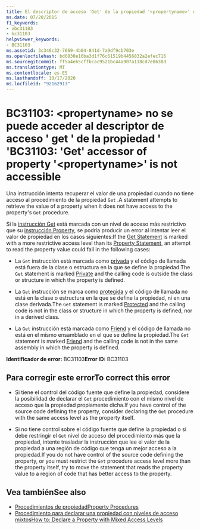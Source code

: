 ```yaml
---
title: El descriptor de acceso 'Get' de la propiedad '<propertyname>' no está accesible
ms.date: 07/20/2015
f1_keywords:
- vbc31103
- bc31103
helpviewer_keywords:
- BC31103
ms.assetid: 3c346c32-7669-4b04-841d-7a9df9cb703e
ms.openlocfilehash: bd6830e16ba3d1f76c61519b4456832a2efec716
ms.sourcegitcommit: ff5a4eb5cffbcac9521bc44a907a118cd7e8638d
ms.translationtype: MT
ms.contentlocale: es-ES
ms.lasthandoff: 10/17/2020
ms.locfileid: "92162913"
---
```

# <a name="bc31103-get-accessor-of-property-propertyname-is-not-accessible"></a><span data-ttu-id="9f8e4-102">BC31103: \<propertyname> no se puede acceder al descriptor de acceso ' get ' de la propiedad ' '</span><span class="sxs-lookup"><span data-stu-id="9f8e4-102">BC31103: 'Get' accessor of property '\<propertyname>' is not accessible</span></span>

<span data-ttu-id="9f8e4-103">Una instrucción intenta recuperar el valor de una propiedad cuando no tiene acceso al procedimiento de la propiedad `Get` .</span><span class="sxs-lookup"><span data-stu-id="9f8e4-103">A statement attempts to retrieve the value of a property when it does not have access to the property's `Get` procedure.</span></span>

 <span data-ttu-id="9f8e4-104">Si la [instrucción Get](../statements/get-statement.md) está marcada con un nivel de acceso más restrictivo que su [instrucción Property](../statements/property-statement.md), se podría producir un error al intentar leer el valor de propiedad en los casos siguientes:</span><span class="sxs-lookup"><span data-stu-id="9f8e4-104">If the [Get Statement](../statements/get-statement.md) is marked with a more restrictive access level than its [Property Statement](../statements/property-statement.md), an attempt to read the property value could fail in the following cases:</span></span>

- <span data-ttu-id="9f8e4-105">La `Get` instrucción está marcada como [privada](../modifiers/private.md) y el código de llamada está fuera de la clase o estructura en la que se define la propiedad.</span><span class="sxs-lookup"><span data-stu-id="9f8e4-105">The `Get` statement is marked [Private](../modifiers/private.md) and the calling code is outside the class or structure in which the property is defined.</span></span>

- <span data-ttu-id="9f8e4-106">La `Get` instrucción se marca como [protegida](../modifiers/protected.md) y el código de llamada no está en la clase o estructura en la que se define la propiedad, ni en una clase derivada.</span><span class="sxs-lookup"><span data-stu-id="9f8e4-106">The `Get` statement is marked [Protected](../modifiers/protected.md) and the calling code is not in the class or structure in which the property is defined, nor in a derived class.</span></span>

- <span data-ttu-id="9f8e4-107">La `Get` instrucción está marcada como [Friend](../modifiers/friend.md) y el código de llamada no está en el mismo ensamblado en el que se define la propiedad.</span><span class="sxs-lookup"><span data-stu-id="9f8e4-107">The `Get` statement is marked [Friend](../modifiers/friend.md) and the calling code is not in the same assembly in which the property is defined.</span></span>

 <span data-ttu-id="9f8e4-108">**Identificador de error:** BC31103</span><span class="sxs-lookup"><span data-stu-id="9f8e4-108">**Error ID:** BC31103</span></span>

## <a name="to-correct-this-error"></a><span data-ttu-id="9f8e4-109">Para corregir este error</span><span class="sxs-lookup"><span data-stu-id="9f8e4-109">To correct this error</span></span>

- <span data-ttu-id="9f8e4-110">Si tiene el control del código fuente que define la propiedad, considere la posibilidad de declarar el `Get` procedimiento con el mismo nivel de acceso que la propiedad propiamente dicha.</span><span class="sxs-lookup"><span data-stu-id="9f8e4-110">If you have control of the source code defining the property, consider declaring the `Get` procedure with the same access level as the property itself.</span></span>

- <span data-ttu-id="9f8e4-111">Si no tiene control sobre el código fuente que define la propiedad o si debe restringir el `Get` nivel de acceso del procedimiento más que la propiedad, intente trasladar la instrucción que lee el valor de la propiedad a una región de código que tenga un mejor acceso a la propiedad.</span><span class="sxs-lookup"><span data-stu-id="9f8e4-111">If you do not have control of the source code defining the property, or you must restrict the `Get` procedure access level more than the property itself, try to move the statement that reads the property value to a region of code that has better access to the property.</span></span>

## <a name="see-also"></a><span data-ttu-id="9f8e4-112">Vea también</span><span class="sxs-lookup"><span data-stu-id="9f8e4-112">See also</span></span>

- [<span data-ttu-id="9f8e4-113">Procedimientos de propiedad</span><span class="sxs-lookup"><span data-stu-id="9f8e4-113">Property Procedures</span></span>](../../programming-guide/language-features/procedures/property-procedures.md)
- [<span data-ttu-id="9f8e4-114">Procedimiento para declarar una propiedad con niveles de acceso mixtos</span><span class="sxs-lookup"><span data-stu-id="9f8e4-114">How to: Declare a Property with Mixed Access Levels</span></span>](../../programming-guide/language-features/procedures/how-to-declare-a-property-with-mixed-access-levels.md)
